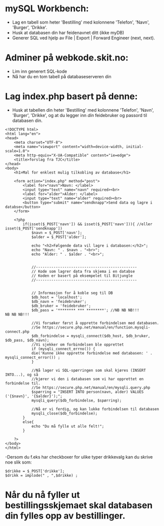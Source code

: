 # mySQL Workbench:
- Lag en tabell som heter 'Bestilling' med kolonnene 'Telefon', 'Navn', 'Burger', 'Drikke'. 
- Husk at databasen din har feidenavnet ditt (ikke myDB)
- Generer SQL ved hjelp av File | Export | Forward Engineer (next, next).

# Adminer på webkode.skit.no:
- Lim inn generert SQL-kode
- Nå har du en tom tabell på databaseserveren din

# Lag index.php basert på denne: 
- Husk at tabellen din heter 'Bestilling' med kolonnene 'Telefon', 'Navn', 'Burger', 'Drikke', og at du legger inn *din* feidebruker og passord til databasen din. 
```
<!DOCTYPE html>
<html lang="en">
<head>
    <meta charset="UTF-8">
    <meta name="viewport" content="width=device-width, initial-scale=1.0">
    <meta http-equiv="X-UA-Compatible" content="ie=edge">
    <title>forslag fra TJC</title>
</head>
<body>
    <h1>Mal for enklest mulig tilkobling av database</h1>

    <form action="index.php" method="post">
        <label for="navn">Navn: </label>
        <input type="text" name="navn" required><br>
        <label for="alder">Alder: </label>
        <input type="text" name="alder" required><br>
        <button type="submit" name="sendknapp">Send data og lagre i databse</button>
    </form>

    <?php
        if(isset($_POST['navn']) && isset($_POST['navn'])){ //eller isset($_POST['sendknapp'])
            $navn = $_POST['navn'];
            $alder = $_POST['alder'];

            echo "<h2>Følgende data vil lagre i databasen:</h2>";
            echo "Navn: " . $navn . "<br>";
            echo "Alder: " . $alder . "<br>";


            //----------------------------------------------
            // Kode som lagrer data fra skjema i en databse
            // Koden er basert på eksempelet til Bitjungle
            //----------------------------------------------


            // Informasjon for å koble seg til DB
            $db_host = 'localhost'; 
            $db_navn = 'feidebruker';
            $db_bruker = 'feidebruker';
            $db_pass = '******** *** ********'; //NB NB NB!!!                                                        NB NB NB!!!
        
            //Vi forsøker først å opprette forbindelsen med databasen.
            //Se https://secure.php.net/manual/en/function.mysqli-connect.php
            $db_forbindelse = mysqli_connect($db_host, $db_bruker, $db_pass, $db_navn);
            //Vi sjekker om forbindelsen ble opprettet
            if (mysqli_connect_errno()) {
            die('Kunne ikke opprette forbindelse med databasen: ' . mysqli_connect_error()) ;
            }

            //Nå lager vi SQL-spørringen som skal kjøres (INSERT INTO...), og så
            //kjører vi den i databasen som vi har opprettet en forbindelse til.
            //Se https://secure.php.net/manual/en/mysqli.query.php
            $spørring = "INSERT INTO person(navn, alder) VALUES ('{$navn}', '{$alder}');";
            mysqli_query($db_forbindelse, $spørring);

            //Nå er vi ferdig, og kan lukke forbindelsen til databasen
            mysqli_close($db_forbindelse);
        }
        else{
            echo "Du må fylle ut alle felt!";
        }
        
    ?>
</body>
</html>
```
-Dersom du f.eks har checkboxer for ulike typer drikkevalg kan du skrive noe slik som:
```
$drikke = $_POST['drikke'];
$drikk = implode(" , ",$drikke) ;
```


# Når du nå fyller ut bestillingsskjemaet skal databasen din fylles opp av bestillinger. 
